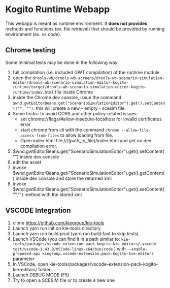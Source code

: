 # Kogito Runtime Webapp

This webapp is meant as runtime environment. It **does not provides** methods and functions (ex. file retrieval) that should be provided by running environment (ex. vs code).

## Chrome testing

Some minimal tests may be done in the following way:

1. full compilation (i.e. included GWT compilation) of the runtime module
2. open the `drools-wb/drools-wb-screens/drools-wb-scenario-simulation-editor/drools-wb-scenario-simulation-editor-kogito-runtime/target/drools-wb-scenario-simulation-editor-kogito-runtime/index.html` file inside Chrome
3. inside the Chrome dev console, issue the command `$wnd.gwtEditorBeans.get("ScenarioSimulationEditor").get().setContent("", "")`; this will create a new - empty - scesim file.
4. Some tricks: to avoid CORS and other policy-related issues:
   - set chrome://flags/#allow-insecure-localhost for invalid certificates error
   - start chrome from cli with the command `chrome --allow-file-access-from-files` to allow loading from file.
   - Open index.html file:///(path_to_file)/index.html and get no dev compilation error.
5. $wnd.gwtEditorBeans.get("ScenarioSimulationEditor").get().setContent("") inside dev console
6. edit the asset
7. invoke $wnd.gwtEditorBeans.get("ScenarioSimulationEditor").get().getContent() inside dev console and store the returned xml
8. invoke $wnd.gwtEditorBeans.get("ScenarioSimulationEditor").get().setContent("","") method with the stored xml

## VSCODE Integration

1. clone https://github.com/kiegroup/kie-tools
2. Launch yarn run init on kie-tools directory
3. Launch yarn run build:prod (yarn run build:fast to skip tests)
4. Launch VSCode (you can find it in a path similar to: `kie-tools/packages/vscode-extension-pack-kogito-kie-editors/.vscode-test/vscode-1.43.0/VSCode-linux-x64/bin/code` ) with `--enable-proposed-api kiegroup.vscode-extension-pack-kogito-kie-editors` parameter
5. In VSCode, open kie-tools/packages/vscode-extension-pack-kogito-kie-editors/ folder
6. Launch DEBUG MODE (F5)
7. Try to open a SCESIM file or to create a new one
